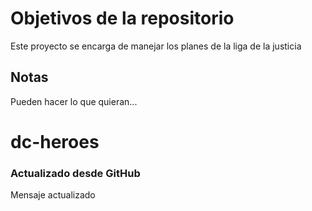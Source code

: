 # Objetivos de la repositorio

Este proyecto se encarga de manejar los planes de la liga de la justicia


## Notas
Pueden hacer lo que quieran...
# dc-heroes

### Actualizado desde GitHub
Mensaje actualizado

